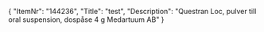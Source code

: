 {
  "ItemNr": "144236",
  "Title": "test",
  "Description": "Questran Loc, pulver till oral suspension, dospåse 4 g Medartuum AB"
}